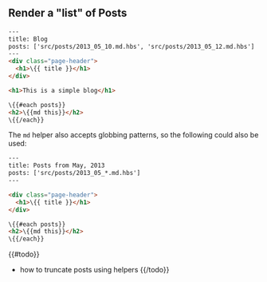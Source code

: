 ## Render a "list" of Posts

```html
---
title: Blog
posts: ['src/posts/2013_05_10.md.hbs', 'src/posts/2013_05_12.md.hbs']
---
<div class="page-header">
  <h1>\{{ title }}</h1>
</div>

<h1>This is a simple blog</h1>

\{{#each posts}}
<h2>\{{md this}}</h2>
\{{/each}}
```


The `md` helper also accepts globbing patterns, so the following could also be used:

```html
---
title: Posts from May, 2013
posts: ['src/posts/2013_05_*.md.hbs']
---

<div class="page-header">
  <h1>\{{ title }}</h1>
</div>

\{{#each posts}}
<h2>\{{md this}}</h2>
\{{/each}}
```

{{#todo}}
* how to truncate posts using helpers
{{/todo}}
